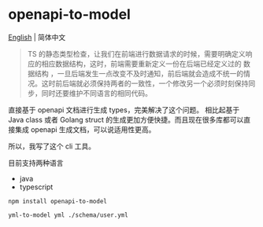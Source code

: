 # openapi-to-model

[English](./README.md) | 简体中文

> TS 的静态类型检查，让我们在前端进行数据请求的时候，需要明确定义响应的相应数据结构，这时，前端需要重新定义一份在后端已经定义过的 数据结构 ，一旦后端发生一点改变不及时通知，前后端就会造成不统一的情况。这时前后端就必须保持两者的一致性，一个修改另一个必须时刻保持同步，同时还要维护不同语言的相同代码。

直接基于 openapi 文档进行生成 types，完美解决了这个问题。 相比起基于 Java class 或者 Golang struct 的生成更加方便快捷。而且现在很多库都可以直接集成 openapi 生成文档，可以说适用性更高。

所以，我写了这个 cli 工具。

目前支持两种语言

- java
- typescript

```shell
npm install openapi-to-model

yml-to-model yml ./schema/user.yml
```

